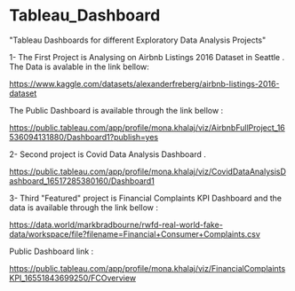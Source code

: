 # Tableau_Dashboard
"Tableau Dashboards for different Exploratory Data Analysis Projects"

1- The First Project is Analysing on Airbnb Listings 2016 Dataset in Seattle . 
The Data is avalable in the link bellow:

https://www.kaggle.com/datasets/alexanderfreberg/airbnb-listings-2016-dataset

The Public Dashboard is available through the link bellow :

https://public.tableau.com/app/profile/mona.khalaj/viz/AirbnbFullProject_16536094131880/Dashboard1?publish=yes

2- Second project is Covid Data Analysis Dashboard .

https://public.tableau.com/app/profile/mona.khalaj/viz/CovidDataAnalysisDashboard_16517285380160/Dashboard1

3- Third "Featured" project is Financial Complaints KPI Dashboard and the data is available through the link bellow :

https://data.world/markbradbourne/rwfd-real-world-fake-data/workspace/file?filename=Financial+Consumer+Complaints.csv

Public Dashboard link :

https://public.tableau.com/app/profile/mona.khalaj/viz/FinancialComplaintsKPI_16551843699250/FCOverview

